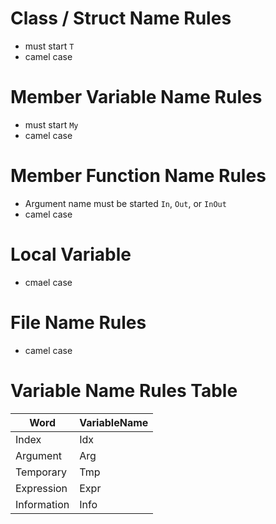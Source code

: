 # Class / Struct Name Rules
- must start `T`
- camel case

# Member Variable Name Rules
- must start `My`
- camel case

# Member Function Name Rules
- Argument name must be started `In`, `Out`, or `InOut`
- camel case

# Local Variable
- cmael case

# File Name Rules
- camel case

# Variable Name Rules Table

| Word | VariableName |
| --- | --- |
| Index | Idx |
| Argument | Arg |
| Temporary | Tmp |
| Expression | Expr |
| Information | Info |
